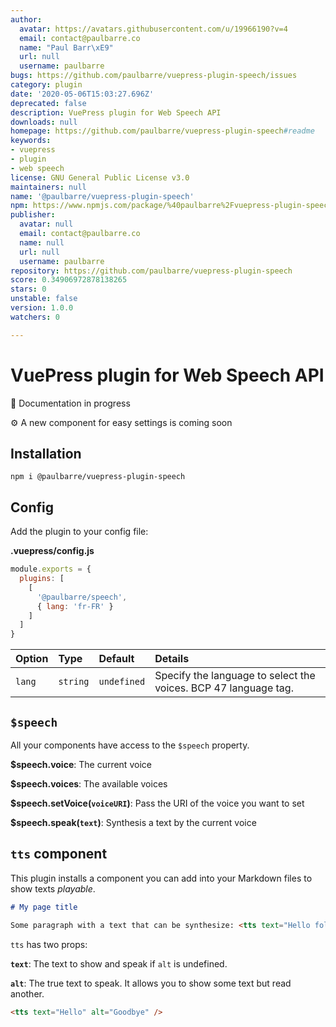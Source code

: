 ```yaml
---
author:
  avatar: https://avatars.githubusercontent.com/u/19966190?v=4
  email: contact@paulbarre.co
  name: "Paul Barr\xE9"
  url: null
  username: paulbarre
bugs: https://github.com/paulbarre/vuepress-plugin-speech/issues
category: plugin
date: '2020-05-06T15:03:27.696Z'
deprecated: false
description: VuePress plugin for Web Speech API
downloads: null
homepage: https://github.com/paulbarre/vuepress-plugin-speech#readme
keywords:
- vuepress
- plugin
- web speech
license: GNU General Public License v3.0
maintainers: null
name: '@paulbarre/vuepress-plugin-speech'
npm: https://www.npmjs.com/package/%40paulbarre%2Fvuepress-plugin-speech
publisher:
  avatar: null
  email: contact@paulbarre.co
  name: null
  url: null
  username: paulbarre
repository: https://github.com/paulbarre/vuepress-plugin-speech
score: 0.34906972878138265
stars: 0
unstable: false
version: 1.0.0
watchers: 0

---
```


# VuePress plugin for Web Speech API

🚧 Documentation in progress

⚙️ A new component for easy settings is coming soon

## Installation

```
npm i @paulbarre/vuepress-plugin-speech
```

## Config

Add the plugin to your config file:

**.vuepress/config.js**

```js
module.exports = {
  plugins: [
    [
      '@paulbarre/speech',
      { lang: 'fr-FR' }
    ]
  ]
}
```

|Option|Type|Default|Details|
|:-|:-|:-|:-|
|`lang`|`string`|`undefined`|Specify the language to select the voices. BCP 47 language tag.|

## `$speech`

All your components have access to the `$speech` property.

**$speech.voice**: The current voice

**$speech.voices**: The available voices

**$speech.setVoice(`voiceURI`)**: Pass the URI of the voice you want to set

**$speech.speak(`text`)**: Synthesis a text by the current voice

## `tts` component

This plugin installs a component you can add into your Markdown files to show texts _playable_.

```md
# My page title

Some paragraph with a text that can be synthesize: <tts text="Hello folks!" />
```

`tts` has two props:

**`text`**: The text to show and speak if `alt` is undefined.

**`alt`**: The true text to speak. It allows you to show some text but read another.

```md
<tts text="Hello" alt="Goodbye" />
```